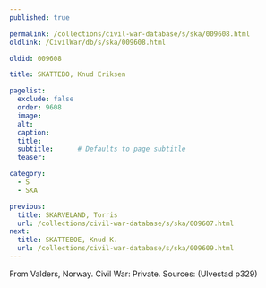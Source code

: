 ```yaml
---
published: true

permalink: /collections/civil-war-database/s/ska/009608.html
oldlink: /CivilWar/db/s/ska/009608.html

oldid: 009608

title: SKATTEBO, Knud Eriksen

pagelist:
  exclude: false
  order: 9608
  image: 
  alt:
  caption:
  title:
  subtitle:      # Defaults to page subtitle
  teaser:

category: 
  - S 
  - SKA

previous:
  title: SKARVELAND, Torris
  url: /collections/civil-war-database/s/ska/009607.html  
next:
  title: SKATTEBOE, Knud K.
  url: /collections/civil-war-database/s/ska/009609.html   
---
```

From Valders, Norway. Civil War: Private. Sources: (Ulvestad p329)